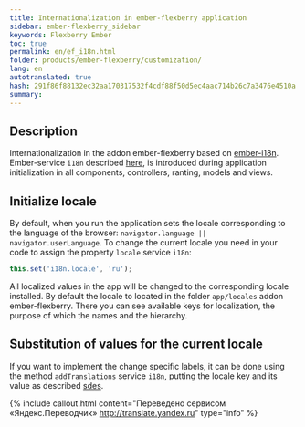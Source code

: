 ```yaml
--- 
title: Internationalization in ember-flexberry application 
sidebar: ember-flexberry_sidebar 
keywords: Flexberry Ember 
toc: true 
permalink: en/ef_i18n.html 
folder: products/ember-flexberry/customization/ 
lang: en 
autotranslated: true 
hash: 291f86f88132ec32aa170317532f4cdf88f50d5ec4aac714b26c7a3476e4510a 
summary: 
--- 
```


## Description 

Internationalization in the addon ember-flexberry based on [ember-i18n](https://github.com/jamesarosen/ember-i18n). 
Ember-service `i18n` described [here](https://github.com/jamesarosen/ember-i18n/wiki/Doc:-i18n-Service), is introduced during application initialization in all components, controllers, ranting, models and views. 

## Initialize locale 
By default, when you run the application sets the locale corresponding to the language of the browser: `navigator.language || navigator.userLanguage`. To change the current locale you need in your code to assign the property `locale` service `i18n`: 

```javascript
this.set('i18n.locale', 'ru');
``` 

All localized values in the app will be changed to the corresponding locale installed. 
By default the locale to located in the folder `app/locales` addon ember-flexberry. There you can see available keys for localization, the purpose of which the names and the hierarchy. 

## Substitution of values for the current locale 

If you want to implement the change specific labels, it can be done using the method `addTranslations` service `i18n`, putting the locale key and its value as described [sdes](https://github.com/jamesarosen/ember-i18n/wiki/Doc:-Defining-Translations#defining-translations-at-runtime). 



{% include callout.html content="Переведено сервисом «Яндекс.Переводчик» <http://translate.yandex.ru>" type="info" %}